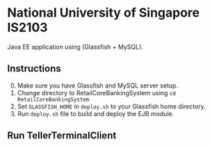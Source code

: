 # National University of Singapore IS2103

Java EE application using (Glassfish + MySQL).

## Instructions

 0. Make sure you have Glassfish and MySQL server setup.
 1. Change directory to RetailCoreBankingSystem using `cd RetailCoreBankingSystem`
 2. Set `GLASSFISH_HOME` in `deploy.sh` to your Glassfish home directory.
 3. Run `deploy.sh` file to build and deploy the EJB module.

## Run TellerTerminalClient

